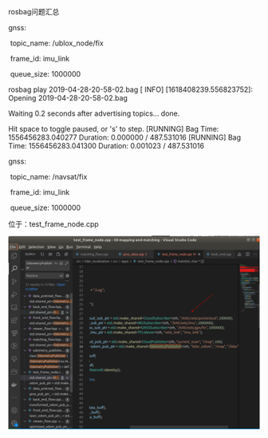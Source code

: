 rosbag问题汇总

  gnss:

​        topic_name: /ublox_node/fix

​        frame_id: imu_link

​        queue_size: 1000000

rosbag play 2019-04-28-20-58-02.bag
[ INFO] [1618408239.556823752]: Opening 2019-04-28-20-58-02.bag

Waiting 0.2 seconds after advertising topics... done.

Hit space to toggle paused, or 's' to step.
 [RUNNING]  Bag Time: 1556456283.040277   Duration: 0.000000 / 487.531016        [RUNNING]  Bag Time: 1556456283.041300   Duration: 0.001023 / 487.531016  



 gnss:

​        topic_name: /navsat/fix 

​        frame_id: imu_link

​        queue_size: 1000000

位于：test_frame_node.cpp

![设定数据格式](doc/设定数据格式.png)

